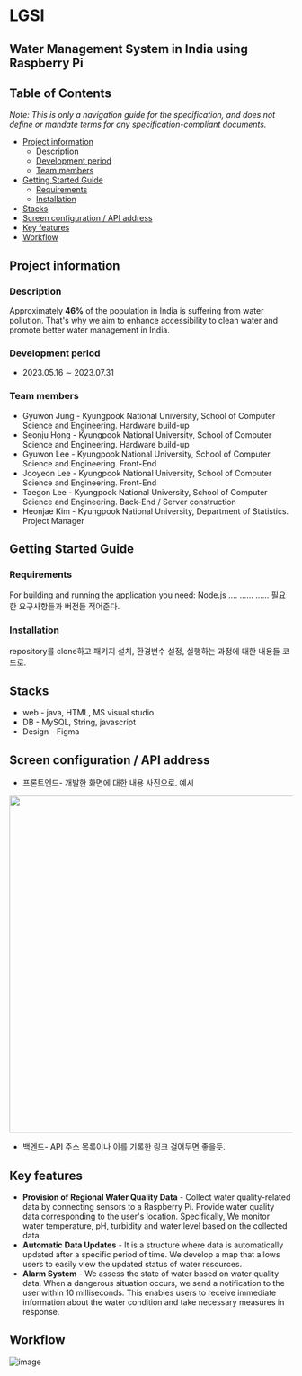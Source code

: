 # LGSI
## Water Management System in India using Raspberry Pi

## Table of Contents
*Note: This is only a navigation guide for the specification, and does not define or mandate terms for any specification-compliant documents.*
- [Project information](#project-information)
  - [Description](#description)
  - [Development period](#development-period)
  - [Team members](#team-members)
- [Getting Started Guide](#getting-started-guide)
  - [Requirements](#requirements)
  - [Installation](#installation)
- [Stacks](#stacks)
- [Screen configuration / API address](#screen-configuration-/-api-address)
- [Key features](#key-features)
- [Workflow](#workflow)
    
## Project information

### Description
Approximately **46%** of the population in India is suffering from water pollution. That's why we aim to enhance accessibility to clean water and promote better water management in India.

### Development period
* 2023.05.16 ∼ 2023.07.31

### Team members
- Gyuwon Jung - Kyungpook National University, School of Computer Science and Engineering. Hardware build-up
- Seonju Hong - Kyungpook National University, School of Computer Science and Engineering. Hardware build-up
- Gyuwon Lee - Kyungpook National University, School of Computer Science and Engineering. Front-End
- Jooyeon Lee - Kyungpook National University, School of Computer Science and Engineering. Front-End
- Taegon Lee - Kyungpook National University, School of Computer Science and Engineering. Back-End / Server construction
- Heonjae Kim - Kyungpook National University, Department of Statistics. Project Manager

## Getting Started Guide

### Requirements
For building and running the application you need:
Node.js ....
......
......
필요한 요구사항들과 버전들 적어준다.

### Installation
repository를 clone하고 패키지 설치, 환경변수 설정, 실행하는 과정에 대한 내용들 코드로.

## Stacks
- web - java, HTML, MS visual studio
- DB - MySQL, String, javascript
- Design - Figma

## Screen configuration / API address
- 프론트엔드- 개발한 화면에 대한 내용 사진으로.
  예시
<img src="https://github.com/KimHeonjae/LGSI/assets/134956232/0c76d398-1476-48c5-a5a1-56d35f9b4f3b.png" width="600" height="600">

- 백엔드- API 주소 목록이나 이를 기록한 링크 걸어두면 좋을듯.

## Key features
* **Provision of Regional Water Quality Data** - Collect water quality-related data by connecting sensors to a Raspberry Pi. Provide water quality data corresponding to the user's location. Specifically, We monitor water temperature, pH, turbidity and water level based on the collected data.
* **Automatic Data Updates** - It is a structure where data is automatically updated after a specific period of time. We develop a map that allows users to easily view the updated status of water resources.
* **Alarm System** - We assess the state of water based on water quality data. When a dangerous situation occurs, we send a notification to the user within 10 milliseconds. This enables users to receive immediate information about the water condition and take necessary measures in response.
  
  

## Workflow

![image](https://github.com/KimHeonjae/LGSI-peter/assets/134956232/355ede7e-9235-4255-b7f3-d3eca587f457)



